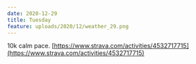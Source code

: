 ```yaml
---
date: 2020-12-29
title: Tuesday
feature: uploads/2020/12/weather_29.png
---
```


10k calm pace. [https://www.strava.com/activities/4532717715](https://www.strava.com/activities/4532717715)
